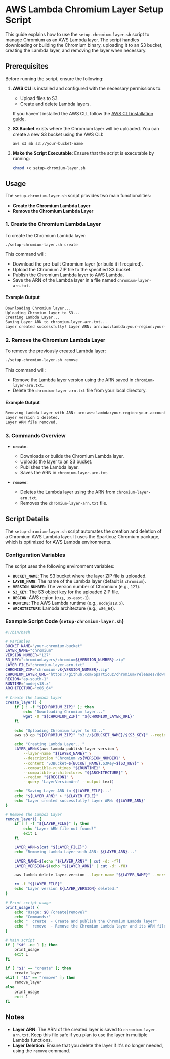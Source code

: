 # AWS Lambda Chromium Layer Setup Script

This guide explains how to use the `setup-chromium-layer.sh` script to manage Chromium as an AWS Lambda layer. The script handles downloading or building the Chromium binary, uploading it to an S3 bucket, creating the Lambda layer, and removing the layer when necessary.

## Prerequisites

Before running the script, ensure the following:

1. **AWS CLI** is installed and configured with the necessary permissions to:
   - Upload files to S3.
   - Create and delete Lambda layers.

   If you haven't installed the AWS CLI, follow the [AWS CLI installation guide](https://docs.aws.amazon.com/cli/latest/userguide/install-cliv2.html).

2. **S3 Bucket** exists where the Chromium layer will be uploaded. You can create a new S3 bucket using the AWS CLI:

   ```bash
   aws s3 mb s3://your-bucket-name
   ```

3. **Make the Script Executable**:
   Ensure that the script is executable by running:

   ```bash
   chmod +x setup-chromium-layer.sh
   ```

## Usage

The `setup-chromium-layer.sh` script provides two main functionalities:

- **Create the Chromium Lambda Layer**
- **Remove the Chromium Lambda Layer**

### 1. Create the Chromium Lambda Layer

To create the Chromium Lambda layer:

```bash
./setup-chromium-layer.sh create
```

This command will:

- Download the pre-built Chromium layer (or build it if required).
- Upload the Chromium ZIP file to the specified S3 bucket.
- Publish the Chromium Lambda layer to AWS Lambda.
- Save the ARN of the Lambda layer in a file named `chromium-layer-arn.txt`.

#### Example Output

```bash
Downloading Chromium layer...
Uploading Chromium layer to S3...
Creating Lambda Layer...
Saving Layer ARN to chromium-layer-arn.txt...
Layer created successfully! Layer ARN: arn:aws:lambda:your-region:your-account-id:layer:chromium:1
```

### 2. Remove the Chromium Lambda Layer

To remove the previously created Lambda layer:

```bash
./setup-chromium-layer.sh remove
```

This command will:

- Remove the Lambda layer version using the ARN saved in `chromium-layer-arn.txt`.
- Delete the `chromium-layer-arn.txt` file from your local directory.

#### Example Output

```bash
Removing Lambda Layer with ARN: arn:aws:lambda:your-region:your-account-id:layer:chromium:1...
Layer version 1 deleted.
Layer ARN file removed.
```

### 3. Commands Overview

- **`create`**:
  - Downloads or builds the Chromium Lambda layer.
  - Uploads the layer to an S3 bucket.
  - Publishes the Lambda layer.
  - Saves the ARN in `chromium-layer-arn.txt`.

- **`remove`**:
  - Deletes the Lambda layer using the ARN from `chromium-layer-arn.txt`.
  - Removes the `chromium-layer-arn.txt` file.

## Script Details

The `setup-chromium-layer.sh` script automates the creation and deletion of a Chromium AWS Lambda layer. It uses the Sparticuz Chromium package, which is optimized for AWS Lambda environments.

### Configuration Variables

The script uses the following environment variables:

- **`BUCKET_NAME`**: The S3 bucket where the layer ZIP file is uploaded.
- **`LAYER_NAME`**: The name of the Lambda layer (default is `chromium`).
- **`VERSION_NUMBER`**: The version number of Chromium (e.g., `127`).
- **`S3_KEY`**: The S3 object key for the uploaded ZIP file.
- **`REGION`**: AWS region (e.g., `us-east-1`).
- **`RUNTIME`**: The AWS Lambda runtime (e.g., `nodejs18.x`).
- **`ARCHITECTURE`**: Lambda architecture (e.g., `x86_64`).

### Example Script Code (`setup-chromium-layer.sh`)

```bash
#!/bin/bash

# Variables
BUCKET_NAME="your-chromium-bucket"
LAYER_NAME="chromium"
VERSION_NUMBER="127"
S3_KEY="chromiumLayers/chromium${VERSION_NUMBER}.zip"
LAYER_FILE="chromium-layer-arn.txt"
CHROMIUM_ZIP="chromium-v${VERSION_NUMBER}.zip"
CHROMIUM_LAYER_URL="https://github.com/Sparticuz/chromium/releases/download/v${VERSION_NUMBER}.0/chromium-v${VERSION_NUMBER}.0-layer.zip"
REGION="ap-south-1"
RUNTIME="nodejs18.x"
ARCHITECTURE="x86_64"

# Create the Lambda Layer
create_layer() {
    if [ ! -f "${CHROMIUM_ZIP}" ]; then
        echo "Downloading Chromium layer..."
        wget -O "${CHROMIUM_ZIP}" "${CHROMIUM_LAYER_URL}"
    fi

    echo "Uploading Chromium layer to S3..."
    aws s3 cp "${CHROMIUM_ZIP}" "s3://${BUCKET_NAME}/${S3_KEY}" --region "${REGION}"

    echo "Creating Lambda Layer..."
    LAYER_ARN=$(aws lambda publish-layer-version \
        --layer-name "${LAYER_NAME}" \
        --description "Chromium v${VERSION_NUMBER}" \
        --content "S3Bucket=${BUCKET_NAME},S3Key=${S3_KEY}" \
        --compatible-runtimes "${RUNTIME}" \
        --compatible-architectures "${ARCHITECTURE}" \
        --region "${REGION}" \
        --query 'LayerVersionArn' --output text)

    echo "Saving Layer ARN to ${LAYER_FILE}..."
    echo "${LAYER_ARN}" > "${LAYER_FILE}"
    echo "Layer created successfully! Layer ARN: ${LAYER_ARN}"
}

# Remove the Lambda Layer
remove_layer() {
    if [ ! -f "${LAYER_FILE}" ]; then
        echo "Layer ARN file not found!"
        exit 1
    fi

    LAYER_ARN=$(cat "${LAYER_FILE}")
    echo "Removing Lambda Layer with ARN: ${LAYER_ARN}..."

    LAYER_NAME=$(echo "${LAYER_ARN}" | cut -d: -f7)
    LAYER_VERSION=$(echo "${LAYER_ARN}" | cut -d: -f8)

    aws lambda delete-layer-version --layer-name "${LAYER_NAME}" --version-number "${LAYER_VERSION}" --region "${REGION}"

    rm -f "${LAYER_FILE}"
    echo "Layer version ${LAYER_VERSION} deleted."
}

# Print script usage
print_usage() {
    echo "Usage: $0 {create|remove}"
    echo "Commands:"
    echo "  create  - Create and publish the Chromium Lambda layer"
    echo "  remove  - Remove the Chromium Lambda layer and its ARN file"
}

# Main script
if [ "$#" -ne 1 ]; then
    print_usage
    exit 1
fi

if [ "$1" == "create" ]; then
    create_layer
elif [ "$1" == "remove" ]; then
    remove_layer
else
    print_usage
    exit 1
fi
```

## Notes

- **Layer ARN**: The ARN of the created layer is saved to `chromium-layer-arn.txt`. Keep this file safe if you plan to use the layer in multiple Lambda functions.
- **Layer Deletion**: Ensure that you delete the layer if it's no longer needed, using the `remove` command.
